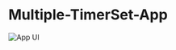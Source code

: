 # Multiple-TimerSet-App
![App UI](https://github.com/Saipavan8790/Multiple-TimerSet-App/assets/127079433/fddb3c83-e7a7-42de-81c1-efe5cc775c7a)

